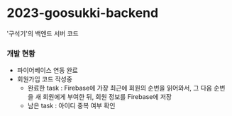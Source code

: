 # 2023-goosukki-backend
'구석기'의 백엔드 서버 코드

### 개발 현황

- 파이어베이스 연동 완료<br>
- 회원가입 코드 작성중
  - 완료한 task : Firebase에 가장 최근에 회원의 순번을 읽어와서, 그 다음 순번을 새 회원에게 부여한 뒤, 회원 정보를 Firebase에 저장
  - 남은 task : 아이디 중복 여부 확인
